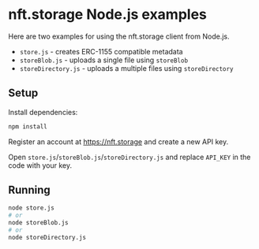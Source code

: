 # nft.storage Node.js examples

Here are two examples for using the nft.storage client from Node.js.

- `store.js` - creates ERC-1155 compatible metadata
- `storeBlob.js` - uploads a single file using `storeBlob`
- `storeDirectory.js` - uploads a multiple files using `storeDirectory`

## Setup

Install dependencies:

```sh
npm install
```

Register an account at https://nft.storage and create a new API key.

Open `store.js`/`storeBlob.js`/`storeDirectory.js` and replace `API_KEY` in the code with your key.

## Running

```sh
node store.js
# or
node storeBlob.js
# or
node storeDirectory.js
```
